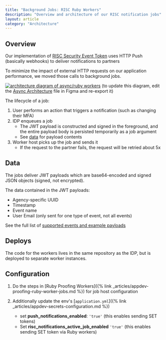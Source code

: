 ```yaml
---
title: "Background Jobs: RISC Ruby Workers"
description: "Overview and architecture of our RISC notification jobs"
layout: article
category: "Architecture"
---
```


## Overview

Our implementation of [RISC Security Event Token](https://developers.login.gov/security-events/) uses HTTP Push (basically webhooks) to deliver notifications to partners

To minimize the impact of external HTTP requests on our application performance, we moved those calls to background jobs.

[![architecture diagram of async/ruby workers][image]][image]
(to update this diagram, edit the [Async Architecture][figma] file in Figma and re-export it)

[image]: {{site.baseurl}}/images/ruby-worker-risc-async-diagram.png
[figma]: https://www.figma.com/file/w3TLJopAqDMjER3uCo8Y6v/Async-Worker-Architecture?node-id=104%3A3

The lifecycle of a job:

1. User performs an action that triggers a notification (such as changing their MFA)
2. IDP enqueues a job
    - The JWT payload is constructed and signed in the foreground, and the entire payload body is persisted temporarily as a job argument
    - See [data](#data) for payload contents
3. Worker host picks up the job and sends it
   - If the request to the partner fails, the request will be retried about 5x

## Data

The jobs deliver JWT payloads which are base64-encoded and signed JSON objects (signed, not encrypted).

The data contained in the JWT payloads:
- Agency-specific UUID
- Timestamp
- Event name
- User Email (only sent for one type of event, not all events)

See the full list of [supported events and example payloads](https://developers.login.gov/security-events/#supported-outgoing-events)

## Deploys

The code for the workers lives in the same repository as the IDP, but is deployed to separate worker
instances.

## Configuration

1. Do the steps in [Ruby Proofing Workers]({% link _articles/appdev-proofing-ruby-worker-jobs.md %}) for job host configuration

2. Additionally update the env's [`application.yml`]({% link _articles/appdev-secrets-configuration.md %})

    - set **push_notifications_enabled**: `'true'` (this enables sending SET tokens)
    - Set **risc_notifications_active_job_enabled** `'true'` (this enables sending SET token via Ruby workers)
